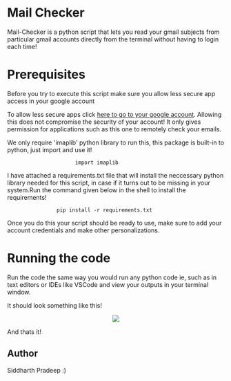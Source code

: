 # Mail Checker



Mail-Checker is a python script that lets you read  your gmail subjects from particular gmail accounts directly from the terminal without having to login each time!

# Prerequisites

Before you try to execute this script make sure you allow less secure app access in your google account

To allow less secure apps click [here to go to your google account]( https://myaccount.google.com/lesssecureapps ). Allowing this does not compromise the security of your account! It only gives permission for applications such as this one to remotely check your emails. 


We only require 'imaplib' python library to run this, this package is built-in to python, just import and use it!

                          import imaplib

I have attached a requirements.txt file that will install the neccessary python library needed for this script, in case if it turns out to be missing in your system.Run the command given below in the shell  to install the requirements!

                    pip install -r requirements.txt 


Once you do  this your script should be ready to use, make sure to  add your account credentials and make other personalizations.

# Running the code

Run the code the  same way you would run any python code ie, such as in text editors or IDEs like VSCode and view your outputs in your terminal window. 

It should look something like this!

<p align="center">

<img src="https://cdn.dribbble.com/users/10478669/screenshots/17309470/media/7bf794ce3bbba78c4fa8c5cbd0234cc7.png?compress=1&resize=800x600&vertical=top">

</p>

And thats it!



## Author

Siddharth Pradeep :)